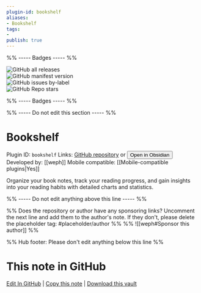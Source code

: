 ```yaml
---
plugin-id: bookshelf
aliases:
- Bookshelf
tags: 
- 
publish: true
---
```


%% ----- Badges ----- %%

![GitHub all releases](https://img.shields.io/github/downloads/weph/obsidian-bookshelf/total?color=573E7A&logo=github&style=for-the-badge)   
![GitHub manifest version](https://img.shields.io/github/manifest-json/v/weph/obsidian-bookshelf?color=573E7A&logo=github&style=for-the-badge)   
![GitHub issues by-label](https://img.shields.io/github/issues/weph/obsidian-bookshelf/help%20wanted?color=573E7A&logo=github&style=for-the-badge)   
![GitHub Repo stars](https://img.shields.io/github/stars/weph/obsidian-bookshelf?color=573E7A&logo=github&style=for-the-badge)

%% ----- Badges ----- %%

%% ----- Do not edit this section ----- %%

# Bookshelf

Plugin ID: `bookshelf`
Links: [GitHub repository](https://github.com/weph/obsidian-bookshelf) or [<button id=HH>Open in Obsidian</button>](obsidian://show-plugin?id=bookshelf)
Developed by: [[weph]]
Mobile compatible: [[Mobile-compatible plugins|Yes]]

Organize your book notes, track your reading progress, and gain insights into your reading habits with detailed charts and statistics.

%% ----- Do not edit anything above this line ----- %% 

%% Does the repository or author have any sponsoring links? Uncomment the next line and add them to the author's note. If they don't, please delete the placeholder tag: #placeholder/author %%
%% ![[weph#Sponsor this author]] %%

%% Hub footer: Please don't edit anything below this line %%

# This note in GitHub

<span class="git-footer">[Edit In GitHub](https://github.dev/obsidian-community/obsidian-hub/blob/main/02%20-%20Community%20Expansions/02.05%20All%20Community%20Expansions/Plugins/bookshelf.md "git-hub-edit-note") | [Copy this note](https://raw.githubusercontent.com/obsidian-community/obsidian-hub/main/02%20-%20Community%20Expansions/02.05%20All%20Community%20Expansions/Plugins/bookshelf.md "git-hub-copy-note") | [Download this vault](https://github.com/obsidian-community/obsidian-hub/archive/refs/heads/main.zip "git-hub-download-vault") </span>
